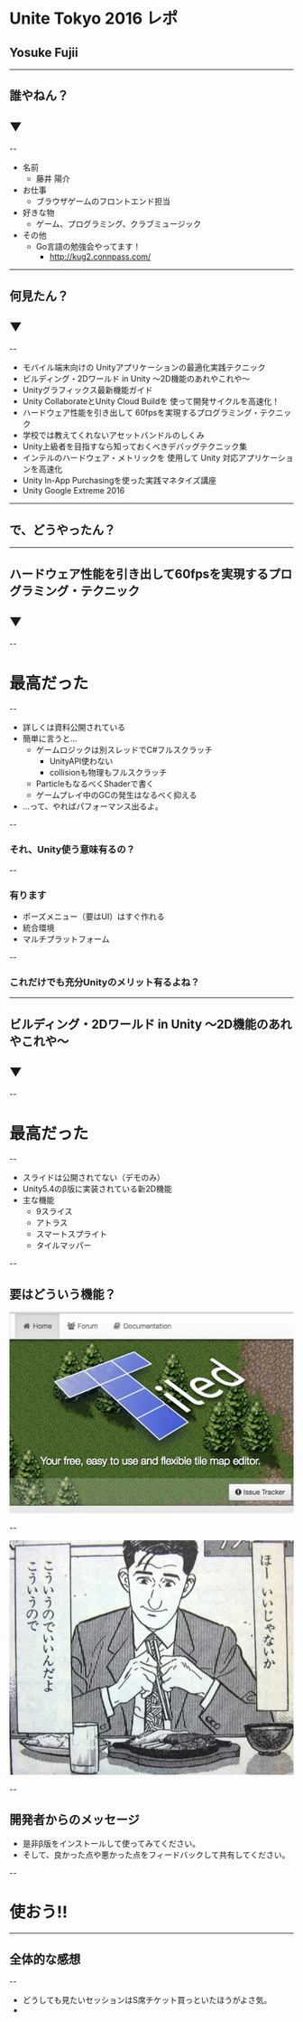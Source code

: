 # Unite Tokyo 2016 レポ

## Yosuke Fujii

---

## 誰やねん？
## ▼

--

* 名前
  * 藤井 陽介
* お仕事
  * ブラウザゲームのフロントエンド担当
* 好きな物
  * ゲーム、プログラミング、クラブミュージック
* その他
  * Go言語の勉強会やってます！
    * http://kug2.connpass.com/

---

## 何見たん？
## ▼

--

* モバイル端末向けの
  Unityアプリケーションの最適化実践テクニック<!-- .element: class="fragment fade-out" data-fragment-index="1" -->
* ビルディング・2Dワールド in Unity ～2D機能のあれやこれや～<!-- .element: class="fragment highlight-green" data-fragment-index="2" -->
* Unityグラフィックス最新機能ガイド<!-- .element: class="fragment fade-out" data-fragment-index="1" -->
* Unity CollaborateとUnity Cloud Buildを
  使って開発サイクルを高速化！<!-- .element: class="fragment fade-out" data-fragment-index="1" -->
* ハードウェア性能を引き出して
  60fpsを実現するプログラミング・テクニック<!-- .element: class="fragment highlight-green" data-fragment-index="2" -->
* 学校では教えてくれないアセットバンドルのしくみ<!-- .element: class="fragment fade-out" data-fragment-index="1" -->
* Unity上級者を目指すなら知っておくべきデバッグテクニック集<!-- .element: class="fragment fade-out" data-fragment-index="1" -->
* インテルのハードウェア・メトリックを
  使用して Unity 対応アプリケーションを高速化<!-- .element: class="fragment fade-out" data-fragment-index="1" -->
* Unity In-App Purchasingを使った実践マネタイズ講座<!-- .element: class="fragment fade-out" data-fragment-index="1" -->
* Unity Google Extreme 2016<!-- .element: class="fragment fade-out" data-fragment-index="1" -->

---

## で、どうやったん？

---

## ハードウェア性能を引き出して60fpsを実現するプログラミング・テクニック
## ▼

--

# 最高だった

--

* 詳しくは資料公開されている
* 簡単に言うと…
    * ゲームロジックは別スレッドでC#フルスクラッチ
      * UnityAPI使わない
      * collisionも物理もフルスクラッチ
    * ParticleもなるべくShaderで書く
    * ゲームプレイ中のGCの発生はなるべく抑える
* …って、やればパフォーマンス出るよ。

--

### それ、Unity使う意味有るの？

--

### 有ります

* ポーズメニュー（要はUI）はすぐ作れる
* 統合環境
* マルチプラットフォーム

--

### これだけでも充分Unityのメリット有るよね？

---

## ビルディング・2Dワールド in Unity ～2D機能のあれやこれや～
## ▼

--

# 最高だった

--

* スライドは公開されてない（デモのみ）
* Unity5.4のβ版に実装されている新2D機能
* 主な機能
  * 9スライス
  * アトラス
  * スマートスプライト
  * タイルマッパー

--

## 要はどういう機能？
![Tiled](images/Tiled.png "Tiled")<!-- .element: class="fragment fade-in" data-fragment-index="1" -->

--

![goroh](images/goroh.jpg "goroh")

--

## 開発者からのメッセージ

* 是非β版をインストールして使ってみてください。
* そして、良かった点や悪かった点をフィードバックして共有してください。

--

# 使おう!!


---

## 全体的な感想

--

* どうしても見たいセッションはS席チケット買っといたほうがよさ気。
*



